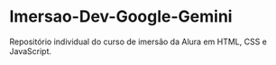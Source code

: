 # Imersao-Dev-Google-Gemini
Repositório individual do curso de imersão da Alura em HTML, CSS e JavaScript.
